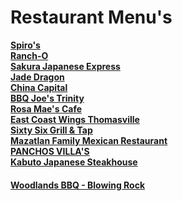 # Restaurant Menu's <br>

**[Spiro's](https://chuckbyrum2.github.io/spiros)**<br>
**[Ranch-O](https://chuckbyrum2.github.io/rancho)**<br>
**[Sakura Japanese Express](https://chuckbyrum2.github.io/sakura)**<br>
**[Jade Dragon](https://chuckbyrum2.github.io/jadedragon)**<br>
**[China Capital](https://chuckbyrum2.github.io/chinacapital)**<br>
**[BBQ Joe's Trinity](https://www.bbqjoes.com/)**<br>
**[Rosa Mae's Cafe](https://www.rosamaescafe.com/menu.html)**<br>
**[East Coast Wings Thomasville](https://eastcoastwings.olo.com/menu/east-coast-wings-grill-thomasville-nc/)**<br>
**[Sixty Six Grill & Tap](https://www.sixtysixgrillandtap.com/menu)**<br>
**[Mazatlan Family Mexican Restaurant](http://www.mazatlanthomasville.com/)**<br>
**[PANCHOS VILLA'S](http://www.mypanchovillas.com/food-menu)**<br>
**[Kabuto Japanese Steakhouse](https://www.kabutosteakhouse.com/)**<br>

#### [Woodlands BBQ - Blowing Rock](https://www.woodlandsbbq.com/)<br>
